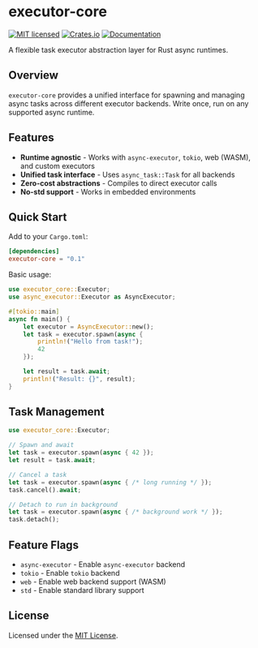 # executor-core

[![MIT licensed][mit-badge]][mit-url]
[![Crates.io][crates-badge]][crates-url]
[![Documentation][docs-badge]][docs-url]

[mit-badge]: https://img.shields.io/badge/license-MIT-blue.svg
[mit-url]: LICENSE
[crates-badge]: https://img.shields.io/crates/v/executor-core.svg
[crates-url]: https://crates.io/crates/executor-core
[docs-badge]: https://docs.rs/executor-core/badge.svg
[docs-url]: https://docs.rs/executor-core

A flexible task executor abstraction layer for Rust async runtimes.

## Overview

`executor-core` provides a unified interface for spawning and managing async tasks across different executor backends. Write once, run on any supported async runtime.

## Features

- **Runtime agnostic** - Works with `async-executor`, `tokio`, web (WASM), and custom executors
- **Unified task interface** - Uses `async_task::Task` for all backends
- **Zero-cost abstractions** - Compiles to direct executor calls
- **No-std support** - Works in embedded environments

## Quick Start

Add to your `Cargo.toml`:

```toml
[dependencies]
executor-core = "0.1"
```

Basic usage:

```rust
use executor_core::Executor;
use async_executor::Executor as AsyncExecutor;

#[tokio::main]
async fn main() {
    let executor = AsyncExecutor::new();
    let task = executor.spawn(async {
        println!("Hello from task!");
        42
    });

    let result = task.await;
    println!("Result: {}", result);
}
```


## Task Management

```rust
use executor_core::Executor;

// Spawn and await
let task = executor.spawn(async { 42 });
let result = task.await;

// Cancel a task
let task = executor.spawn(async { /* long running */ });
task.cancel().await;

// Detach to run in background
let task = executor.spawn(async { /* background work */ });
task.detach();
```

## Feature Flags

- `async-executor` - Enable `async-executor` backend
- `tokio` - Enable `tokio` backend  
- `web` - Enable web backend support (WASM)
- `std` - Enable standard library support
## License

Licensed under the [MIT License](LICENSE).
